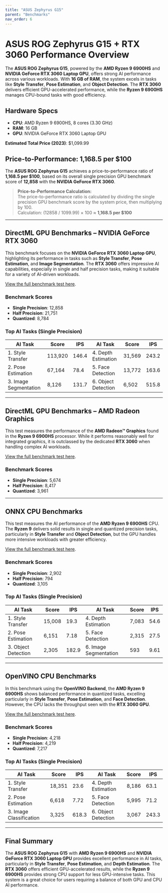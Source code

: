 ```yaml
---
title: "ASUS Zephyrus G15"  
parent: "Benchmarks"  
nav_order: 6
---
```


# ASUS ROG Zephyrus G15 + RTX 3060 Performance Overview

The **ASUS ROG Zephyrus G15**, powered by the **AMD Ryzen 9 6900HS** and **NVIDIA GeForce RTX 3060 Laptop GPU**, offers strong AI performance across various workloads. With **16 GB of RAM**, the system excels in tasks like **Style Transfer**, **Pose Estimation**, and **Object Detection**. The **RTX 3060** delivers efficient GPU-accelerated performance, while the **Ryzen 9 6900HS** manages CPU-bound tasks with good efficiency.

## **Hardware Specs**

- **CPU**: AMD Ryzen 9 6900HS, 8 cores (3.30 GHz)
- **RAM**: 16 GB
- **GPU**: NVIDIA GeForce RTX 3060 Laptop GPU

**Estimated Total Price (2023)**: $1,099.99

## **Price-to-Performance**: 1,168.5 per $100

The **ASUS ROG Zephyrus G15** achieves a price-to-performance ratio of **1,168.5 per $100**, based on its overall single precision GPU benchmark score of **12,858** with the **NVIDIA GeForce RTX 3060**.

> **Price-to-Performance Calculation:**  
> The price-to-performance ratio is calculated by dividing the single precision GPU benchmark score by the system price, then multiplying by 100.  
> Calculation: (12858 / 1099.99) × 100 ≈ **1,168.5 per $100**

---

## **DirectML GPU Benchmarks – NVIDIA GeForce RTX 3060**

This benchmark focuses on the **NVIDIA GeForce RTX 3060 Laptop GPU**, highlighting its performance in tasks such as **Style Transfer**, **Pose Estimation**, and **Image Segmentation**. The **RTX 3060** offers impressive AI capabilities, especially in single and half precision tasks, making it suitable for a variety of AI-driven workloads.

[View the full benchmark test here](https://browser.geekbench.com/ai/v1/67367).

### **Benchmark Scores**

- **Single Precision**: 12,858  
- **Half Precision**: 21,751  
- **Quantized**: 8,784  

### **Top AI Tasks (Single Precision)**

| **AI Task**              | **Score** | **IPS** | **AI Task**              | **Score** | **IPS** |
|--------------------------|-----------|---------|--------------------------|-----------|---------|
| 1. Style Transfer         | 113,920   | 146.4   | 4. Depth Estimation       | 31,569    | 243.2   |
| 2. Pose Estimation        | 67,164    | 78.4    | 5. Face Detection         | 13,772    | 163.6   |
| 3. Image Segmentation     | 8,126     | 131.7   | 6. Object Detection       | 6,502     | 515.8   |

---

## **DirectML GPU Benchmarks – AMD Radeon Graphics**

This test measures the performance of the **AMD Radeon™ Graphics** found in the **Ryzen 9 6900HS** processor. While it performs reasonably well for integrated graphics, it is outclassed by the dedicated **RTX 3060** when handling complex AI workloads.

[View the full benchmark test here](https://browser.geekbench.com/ai/v1/68182).

### **Benchmark Scores**

- **Single Precision**: 5,674  
- **Half Precision**: 8,417  
- **Quantized**: 3,961  

---

## **ONNX CPU Benchmarks**

This test measures the AI performance of the **AMD Ryzen 9 6900HS** CPU. The **Ryzen 9** delivers solid results in single and quantized precision tasks, particularly in **Style Transfer** and **Object Detection**, but the GPU handles more intensive workloads with greater efficiency.

[View the full benchmark test here](https://browser.geekbench.com/ai/v1/68186).

### **Benchmark Scores**

- **Single Precision**: 2,902  
- **Half Precision**: 794  
- **Quantized**: 3,105  

### **Top AI Tasks (Single Precision)**

| **AI Task**              | **Score** | **IPS** | **AI Task**              | **Score** | **IPS** |
|--------------------------|-----------|---------|--------------------------|-----------|---------|
| 1. Style Transfer         | 15,008    | 19.3    | 4. Depth Estimation       | 7,083     | 54.6    |
| 2. Pose Estimation        | 6,151     | 7.18    | 5. Face Detection         | 2,315     | 27.5    |
| 3. Object Detection       | 2,305     | 182.9   | 6. Image Segmentation     | 593       | 9.61    |

---

## **OpenVINO CPU Benchmarks**

In this benchmark using the **OpenVINO Backend**, the **AMD Ryzen 9 6900HS** shows balanced performance in quantized tasks, excelling particularly in **Style Transfer**, **Pose Estimation**, and **Face Detection**. However, the CPU lacks the throughput seen with the **RTX 3060 GPU**.

[View the full benchmark test here](https://browser.geekbench.com/ai/v1/67369).

### **Benchmark Scores**

- **Single Precision**: 4,218  
- **Half Precision**: 4,219  
- **Quantized**: 7,217  

### **Top AI Tasks (Single Precision)**

| **AI Task**              | **Score** | **IPS** | **AI Task**              | **Score** | **IPS** |
|--------------------------|-----------|---------|--------------------------|-----------|---------|
| 1. Style Transfer         | 18,351    | 23.6    | 4. Depth Estimation       | 8,186     | 63.1    |
| 2. Pose Estimation        | 6,618     | 7.72    | 5. Face Detection         | 5,995     | 71.2    |
| 3. Image Classification   | 3,325     | 618.3   | 6. Object Detection       | 3,067     | 243.3   |

---

## **Final Summary**

The **ASUS ROG Zephyrus G15** with **AMD Ryzen 9 6900HS** and **NVIDIA GeForce RTX 3060 Laptop GPU** provides excellent performance in AI tasks, particularly in **Style Transfer**, **Pose Estimation**, and **Depth Estimation**. The **RTX 3060** offers efficient GPU-accelerated results, while the **Ryzen 9 6900HS** provides strong CPU support for less GPU-intensive tasks. This system is a great choice for users requiring a balance of both GPU and CPU AI performance.

